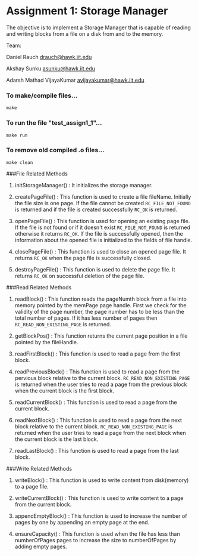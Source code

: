 # Assignment 1: Storage Manager

The objective is to implement a Storage Manager that is capable of reading and writing blocks from a file on a disk from and to the memory.

Team: 
	
Daniel Rauch	<drauch@hawk.iit.edu>

Akshay Sunku	<asunku@hawk.iit.edu>

Adarsh Mathad VijayaKumar	<avijayakumar@hawk.iit.edu>

### To make/compile files...
```
make
```

### To run the file "test_assign1_1"...
```
make run
```

### To remove old compiled .o files...
```
make clean
``` 

###File Related Methods

1. initStorageManager() : It initializes the storage manager. 

2. createPageFile() : This function is used to create a file fileName. Initially the file size is one page. If the file cannot be created `RC_FILE_NOT_FOUND` is returned and if the file is created successfully `RC_OK` is returned.

3. openPageFile() : This function is used for opening an existing page file. If the file is not found or if it doesn't exist `RC_FILE_NOT_FOUND` is returned otherwise it returns `RC_OK`. If the file is successfully opened, then the information about the opened file is initialized to the fields of file handle.

4. closePageFile() : This function is used to close an opened page file. It returns `RC_OK` when the page file is successfully closed.

5. destroyPageFile() : This function is used to delete the page file. It returns `RC_OK` on successful deletion of the page file.

###Read Related Methods

1. readBlock() : This function reads the pageNumth block from a file into memory pointed by the memPage page handle. First we check for the validity of the page number, the page number has to be less than the total number of pages. If it has less number of pages then `RC_READ_NON_EXISTING_PAGE` is returned.

2. getBlockPos() : This function returns the current page position in a file pointed by the fileHandle.

3. readFirstBlock() : This function is used to read a page from the first block.

4. readPreviousBlock() : This function is used to read a page from the pervious block relative to the current block. `RC_READ_NON_EXISTING_PAGE` is returned when the user tries to read a page from the previous block when the current block is the first block.

5. readCurrentBlock() : This function is used to read a page from the current block.

6. readNextBlock() : This function is used to read a page from the next block relative to the current block. `RC_READ_NON_EXISTING_PAGE` is returned when the user tries to read a page from the next block when the current block is the last block.

7. readLastBlock() : This function is used to read a page from the last block.

###Write Related Methods

1. writeBlock() : This function is used to write content from disk(memory) to a page file.

2. writeCurrentBlock() : This function is used to write content to a page from the current block.

3. appendEmptyBlock() : This function is used to increase the number of pages by one by appending an empty page at the end.

4. ensureCapacity() : This function is used when the file has less than numberOfPages pages to increase the size to numberOfPages by adding empty pages.

